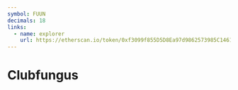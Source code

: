 ```yaml
---
symbol: FUUN
decimals: 18
links:
  - name: explorer
    url: https://etherscan.io/token/0xf3099f855D5D8Ea97d9862573985C1461c96Fd20
---
```


# Clubfungus

